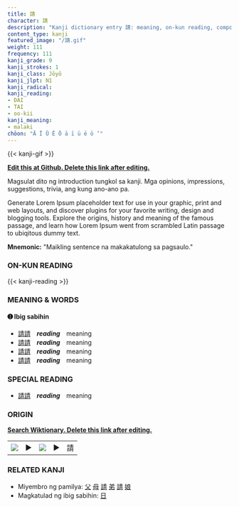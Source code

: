 ```yaml
---
title: 請
character: 請
description: "Kanji dictionary entry 請: meaning, on-kun reading, compounds, origin, related kanji"
content_type: kanji
featured_image: "/請.gif"
weight: 111
frequency: 111
kanji_grade: 9
kanji_strokes: 1
kanji_class: Jōyō
kanji_jlpt: N1
kanji_radical: 
kanji_reading: 
- DAI
- TAI
- oo-kii
kanji_meaning:
- malaki
chōon: "Ā Ī Ū Ē Ō ā ī ū ē ō ’"
---
```

[//]: # (Don't edit the line below. Kanji animated GIF code is automatically generated.)
{{< kanji-gif >}}

[//]: # (Edit below this line.)

**[Edit this at Github. Delete this link after editing.](https://github.com/tim0g/tim/tree/main/content/kanji/請/index.md)**

Magsulat dito ng introduction tungkol sa kanji. Mga opinions, impressions, suggestions, trivia, ang kung ano-ano pa.

Generate Lorem Ipsum placeholder text for use in your graphic, print and web layouts, and discover plugins for your favorite writing, design and blogging tools. Explore the origins, history and meaning of the famous passage, and learn how Lorem Ipsum went from scrambled Latin passage to ubiqitous dummy text.
 
**Mnemonic:** "Maikling sentence na makakatulong sa pagsaulo."

### ON-KUN READING

[//]: # (Don't edit the line below. ON-KUN READING code is automatically generated.)
{{< kanji-reading >}}

### MEANING & WORDS

#### ➊ **Ibig sabihin**
  - [請](../請)[請](../請)　***reading***　meaning
  - [請](../請)[請](../請)　***reading***　meaning
  - [請](../請)[請](../請)　***reading***　meaning
  - [請](../請)[請](../請)　***reading***　meaning

### SPECIAL READING
  - [請](../請)[請](../請)　***reading***　meaning

### ORIGIN

**[Search Wiktionary. Delete this link after editing.](https://wiktionary.org/wiki/請)**
<table class="kanji-table"><tr><td>
<img src="60px-請-bronze.svg.png">
</td><td>▶</td><td>
<img src="60px-請-oracle.svg.png">
</td><td>▶</td>
<td class="kanji-origin">請</td>
</tr></table>

### RELATED KANJI
- Miyembro ng pamilya: [父](../父) [母](../母) [請](../請) [弟](../弟) [請](../請) [娘](../娘)
- Magkatulad ng ibig sabihin: [日](../日)
